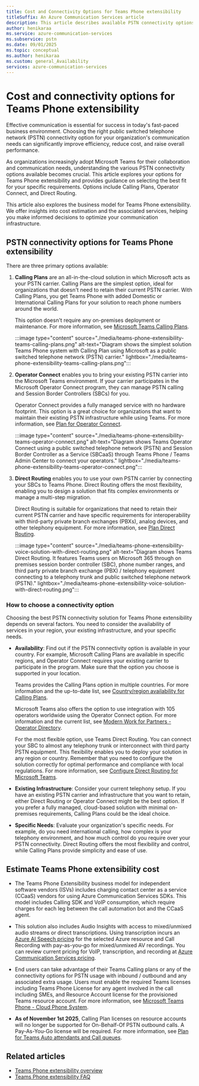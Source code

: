```yaml
---
title: Cost and Connectivity Options for Teams Phone extensibility 
titleSuffix: An Azure Communication Services article
description: This article describes available PSTN connectivity options and costs for Teams Phone extensibility.
author: henikaraa
ms.service: azure-communication-services
ms.subservice: pstn
ms.date: 09/01/2025
ms.topic: conceptual
ms.author: henikaraa
ms.custom: general_Availability
services: azure-communication-services
---
```


# Cost and connectivity options for Teams Phone extensibility

Effective communication is essential for success in today's fast-paced business environment. Choosing the right public switched telephone network (PSTN) connectivity option for your organization's communication needs can significantly improve efficiency, reduce cost, and raise overall performance.

As organizations increasingly adopt Microsoft Teams for their collaboration and communication needs, understanding the various PSTN connectivity options available becomes crucial. This article explores your options for Teams Phone extensibility and provides guidance on selecting the best fit for your specific requirements. Options include Calling Plans, Operator Connect, and Direct Routing.

This article also explores the business model for Teams Phone extensibility. We offer insights into cost estimation and the associated services, helping you make informed decisions to optimize your communication infrastructure.

## PSTN connectivity options for Teams Phone extensibility

There are three primary options available:

1. **Calling Plans** are an all-in-the-cloud solution in which Microsoft acts as your PSTN carrier. Calling Plans are the simplest option, ideal for organizations that doesn't need to retain their current PSTN carrier. With Calling Plans, you get Teams Phone with added Domestic or International Calling Plans for your solution to reach phone numbers around the world.

   This option doesn't require any on-premises deployment or maintenance. For more information, see [Microsoft Teams Calling Plans](/microsoftteams/calling-plans-for-office-365).

   :::image type="content" source="./media/teams-phone-extensibility-teams-calling-plans.png" alt-text="Diagram shows the simplest solution Teams Phone system with Calling Plan using Microsoft as a public switched telephone network (PSTN) carrier."  lightbox="./media/teams-phone-extensibility-teams-calling-plans.png":::

2. **Operator Connect** enables you to bring your existing PSTN carrier into the Microsoft Teams environment. If your carrier participates in the Microsoft Operator Connect program, they can manage PSTN calling and Session Border Controllers (SBCs) for you.

   Operator Connect provides a fully managed service with no hardware footprint. This option is a great choice for organizations that want to maintain their existing PSTN infrastructure while using Teams. For more information, see [Plan for Operator Connect](/microsoftteams/operator-connect-plan).

   :::image type="content" source="./media/teams-phone-extensibility-teams-operator-connect.png" alt-text="Diagram shows Teams Operator Connect using a public switched telephone network (PSTN) and Session Border Controller as a Service (SBCaaS) through Teams Phone / Teams Admin Center to connect your operators."  lightbox="./media/teams-phone-extensibility-teams-operator-connect.png":::

3. **Direct Routing** enables you to use your own PSTN carrier by connecting your SBCs to Teams Phone. Direct Routing offers the most flexibility, enabling you to design a solution that fits complex environments or manage a multi-step migration.

   Direct Routing is suitable for organizations that need to retain their current PSTN carrier and have specific requirements for interoperability with third-party private branch exchanges (PBXs), analog devices, and other telephony equipment. For more information, see [Plan Direct Routing](/microsoftteams/direct-routing-plan).

   :::image type="content" source="./media/teams-phone-extensibility-voice-solution-with-direct-routing.png" alt-text="Diagram shows Teams Direct Routing. It features Teams users on Microsoft 365 through on premises session border controller (SBC), phone number ranges, and third party private branch exchange (PBX) / telephony equipment connecting to a telephony trunk and public switched telephone network (PSTN)."  lightbox="./media/teams-phone-extensibility-voice-solution-with-direct-routing.png":::

### How to choose a connectivity option

Choosing the best PSTN connectivity solution for Teams Phone extensibility depends on several factors. You need to consider the availability of services in your region, your existing infrastructure, and your specific needs.

- **Availability**: Find out if the PSTN connectivity option is available in your country. For example, Microsoft Calling Plans are available in specific regions, and Operator Connect requires your existing carrier to participate in the program. Make sure that the option you choose is supported in your location.

   Teams provides the Calling Plans option in multiple countries. For more information and the up-to-date list, see [Country/region availability for Calling Plans](/microsoftteams/calling-plan-overview).

   Microsoft Teams also offers the option to use integration with 105 operators worldwide using the Operator Connect option. For more information and the current list, see [Modern Work for Partners - Operator Directory](https://cloudpartners.transform.microsoft.com/partner-gtm/operators/directory).

   For the most flexible option, use Teams Direct Routing. You can connect your SBC to almost any telephony trunk or interconnect with third party PSTN equipment. This flexibility enables you to deploy your solution in any region or country. Remember that you need to configure the solution correctly for optimal performance and compliance with local regulations. For more information, see [Configure Direct Routing for Microsoft Teams](/microsoftteams/direct-routing-configure).

- **Existing Infrastructure**: Consider your current telephony setup. If you have an existing PSTN carrier and infrastructure that you want to retain, either Direct Routing or Operator Connect might be the best option. If you prefer a fully managed, cloud-based solution with minimal on-premises requirements, Calling Plans could be the ideal choice.

- **Specific Needs**: Evaluate your organization's specific needs. For example, do you need international calling, how complex is your telephony environment, and how much control do you require over your PSTN connectivity. Direct Routing offers the most flexibility and control, while Calling Plans provide simplicity and ease of use.

## Estimate Teams Phone extensibility cost

- The Teams Phone Extensibility business model for independent software vendors (ISVs) includes charging contact center as a service (CCaaS) vendors for using Azure Communication Services SDKs. This model includes Calling SDK and VoIP consumption, which require charges for each leg between the call automation bot and the CCaaS agent.

- This solution also includes Audio Insights with access to mixed/unmixed audio streams or direct transcriptions. Using transcription incurs an [Azure AI Speech pricing](https://azure.microsoft.com/pricing/details/cognitive-services/speech-services/) for the selected Azure resource and Call Recording with pay-as-you-go for mixed/unmixed AV recordings. You can review current pricing for VoIP, transcription, and recording at [Azure Communication Services pricing](https://azure.microsoft.com/pricing/details/communication-services/).

- End users can take advantage of their Teams Calling plans or any of the connectivity options for PSTN usage with inbound / outbound and any associated extra usage. Users must enable the required Teams licenses including Teams Phone License for any agent involved in the call including SMEs, and Resource Account license for the provisioned Teams resource account. For more information, see [Microsoft Teams Phone - Cloud Phone System](https://www.microsoft.com/microsoft-teams/microsoft-teams-phone).

- **As of November 1st 2025**, Calling Plan licenses on resource accounts will no longer be supported for On-Behalf-Of PSTN outbound calls. A Pay-As-You-Go license will be required. For more information, see [Plan for Teams Auto attendants and Call queues](/microsoftteams/plan-auto-attendant-call-queue).

## Related articles

- [Teams Phone extensibility overview](./teams-phone-extensibility-overview.md)
- [Teams Phone extensibility FAQ](./teams-phone-extensibility-faq.md)
